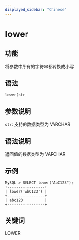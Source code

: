 ```yaml
---
displayed_sidebar: "Chinese"
---
```


# lower

## 功能

将参数中所有的字符串都转换成小写

## 语法

```Haskell
lower(str)
```

## 参数说明

`str`: 支持的数据类型为 VARCHAR

## 语法说明

返回值的数据类型为 VARCHAR

## 示例

```Plain Text
MySQL > SELECT lower("AbC123");
+-----------------+
| lower('AbC123') |
+-----------------+
| abc123          |
+-----------------+
```

## 关键词

LOWER
